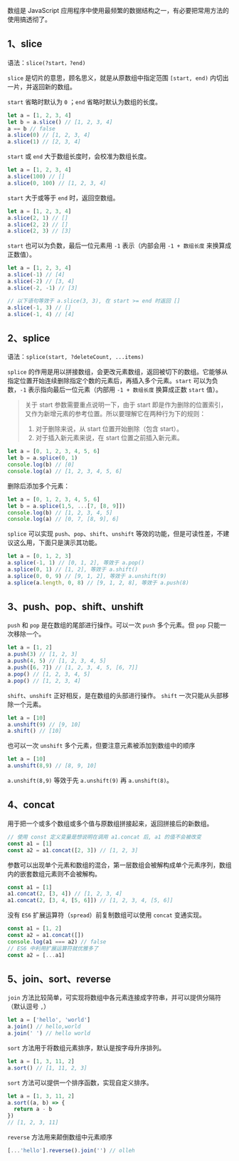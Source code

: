 数组是 JavaScript 应用程序中使用最频繁的数据结构之一，有必要把常用方法的使用搞透彻了。



##  1、slice

语法：`slice(?start，?end)`

`slice` 是切片的意思，顾名思义，就是从原数组中指定范围  `[start, end)`  内切出一片，并返回新的数组。

`start` 省略时默认为 `0` ；`end` 省略时默认为数组的长度。

```js
let a = [1, 2, 3, 4]
let b = a.slice() // [1, 2, 3, 4]
a == b // false
a.slice(0) // [1, 2, 3, 4]
a.slice(1) // [2, 3, 4]
```

`start` 或 `end` 大于数组长度时，会校准为数组长度。

```js
let a = [1, 2, 3, 4]
a.slice(100) // []
a.slice(0, 100) // [1, 2, 3, 4]
```

`start` 大于或等于 `end` 时，返回空数组。

```js
let a = [1, 2, 3, 4]
a.slice(2, 1) // []
a.slice(2, 2) // []
a.slice(2, 3) // [3]
```

`start` 也可以为负数，最后一位元素用 `-1` 表示（内部会用 `-1 + 数组长度` 来换算成正数值）。

```js
let a = [1, 2, 3, 4]
a.slice(-1) // [4]
a.slice(-2) // [3, 4]
a.slice(-2, -1) // [3]

// 以下语句等效于 a.slice(3, 3), 在 start >= end 时返回 []
a.slice(-1, 3) // []
a.slice(-1, 4) // [4]
```



## 2、splice

语法：`splice(start, ?deleteCount, ...items)`

`splice` 的作用是用以拼接数组，会更改元素数组，返回被切下的数组。它能够从指定位置开始连续删除指定个数的元素后，再插入多个元素。`start` 可以为负数，`-1` 表示指向最后一位元素（内部用 `-1 + 数组长度` 换算成正数 `start` 值）。

> 关于 start 参数需要重点说明一下，由于 start 即是作为删除的位置索引，又作为新增元素的参考位置。所以要理解它在两种行为下的规则：
>
> 1. 对于删除来说，从 start 位置开始删除（包含 start）。
> 2. 对于插入新元素来说，在 start 位置之前插入新元素。

```js
let a = [0, 1, 2, 3, 4, 5, 6]
let b = a.splice(0, 1)
console.log(b) // [0]
console.log(a) // [1, 2, 3, 4, 5, 6]
```

删除后添加多个元素：

```js
let a = [0, 1, 2, 3, 4, 5, 6]
let b = a.splice(1,5, ...[7, [8, 9]])
console.log(b) // [1, 2, 3, 4, 5]
console.log(a) // [0, 7, [8, 9], 6]
```

`splice` 可以实现 `push`、`pop`、`shift`、`unshift` 等效的功能，但是可读性差，不建议这么用，下面只是演示其功能。

```js
let a = [0, 1, 2, 3]
a.splice(-1, 1) // [0, 1, 2], 等效于 a.pop()
a.splice(0, 1) // [1, 2], 等效于 a.shift()
a.splice(0, 0, 9) // [9, 1, 2], 等效于 a.unshift(9)
a.splice(a.length, 0, 8) // [9, 1, 2, 8], 等效于 a.push(8)
```



## 3、push、pop、shift、unshift

`push` 和 `pop` 是在数组的尾部进行操作。可以一次 `push` 多个元素。但 `pop` 只能一次移除一个。

```js
let a = [1, 2]
a.push(3) // [1, 2, 3]
a.push(4, 5) // [1, 2, 3, 4, 5]
a.push([6, 7]) // [1, 2, 3, 4, 5, [6, 7]]
a.pop() // [1, 2, 3, 4, 5]
a.pop() // [1, 2, 3, 4]
```

`shift`、`unshift` 正好相反，是在数组的头部进行操作。 `shift` 一次只能从头部移除一个元素。

```js
let a = [10]
a.unshift(9) // [9, 10]
a.shift() // [10]
```

也可以一次 `unshift` 多个元素，但要注意元素被添加到数组中的顺序

```js
let a = [10]
a.unshift(8,9) // [8, 9, 10]
```

`a.unshift(8,9)` 等效于先 `a.unshift(9)` 再 `a.unshift(8)`。



## 4、concat

用于把一个或多个数组或多个值与原数组拼接起来，返回拼接后的新数组。

```js
// 使用 const 定义变量是想说明在调用 a1.concat 后, a1 的值不会被改变
const a1 = [1]
const a2 = a1.concat([2, 3]) // [1, 2, 3]
```

参数可以出现单个元素和数组的混合，第一层数组会被解构成单个元素序列，数组内的嵌套数组元素则不会被解构。

```js
const a1 = [1]
a1.concat(2, [3, 4]) // [1, 2, 3, 4]
a1.concat(2, [3, 4, [5, 6]]) // [1, 2, 3, 4, [5, 6]]
```

没有 `ES6` 扩展运算符（`spread`）前复制数组可以使用 `concat` 变通实现。

```js
const a1 = [1, 2]
const a2 = a1.concat([])
console.log(a1 === a2) // false
// ES6 中利用扩展运算符就优雅多了
const a2 = [...a1]
```



## 5、join、sort、reverse

`join` 方法比较简单，可实现将数组中各元素连接成字符串，并可以提供分隔符（默认逗号 `,`）

```js
let a = ['hello', 'world']
a.join() // hello,world
a.join(' ') // hello world
```

`sort` 方法用于将数组元素排序，默认是按字母升序排列。

```js
let a = [1, 3, 11, 2]
a.sort() // [1, 11, 2, 3]
```

`sort` 方法可以提供一个排序函数，实现自定义排序。

```js
let a = [1, 3, 11, 2]
a.sort((a, b) => {
  return a - b
})
// [1, 2, 3, 11]
```

`reverse` 方法用来颠倒数组中元素顺序

```js
[...'hello'].reverse().join('') // olleh
```

